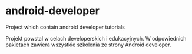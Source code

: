 # android-developer
Project which contain android developer tutorials

Projekt powstal w celach developerskich i edukacyjnych. W odpowiednich pakietach
zawiera wszystkie szkolenia ze strony Android developer.
